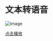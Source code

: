 # 文本转语音
![image](https://github.com/user-attachments/assets/a37131a5-f28c-48e8-bff0-03d3e826601f)

[点击播放](https://github.com/user-attachments/assets/5209a126-9313-44d2-abc4-42da4697b152)
